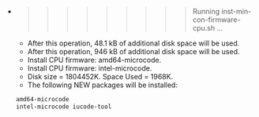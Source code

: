 * >>>>>>>>> Running inst-min-con-firmware-cpu.sh ...
  * After this operation, 48.1 kB of additional disk space will be used.
  * After this operation, 946 kB of additional disk space will be used.
  * Install CPU firmware: amd64-microcode.
  * Install CPU firmware: intel-microcode.
  * Disk size = 1804452K. Space Used = 1968K.
  * The following NEW packages will be installed:
  ```bash
  amd64-microcode
  intel-microcode iucode-tool
  ```
